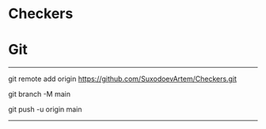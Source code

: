 # Checkers


# Git

---

git remote add origin https://github.com/SuxodoevArtem/Checkers.git

git branch -M main

git push -u origin main

---